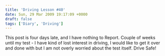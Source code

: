 ```yaml
---
title: 'Driving Lesson #40'
date: Sun, 29 Mar 2009 19:17:09 +0000
draft: false
tags: ['Diary', 'Driving']
---
```


This post is four days late, and I have nothing to Report. Couple of weeks until my test - I have kind of lost interest in driving, I would like to get it over and done with but I am not overly worried about the test itself. Drive Safe!